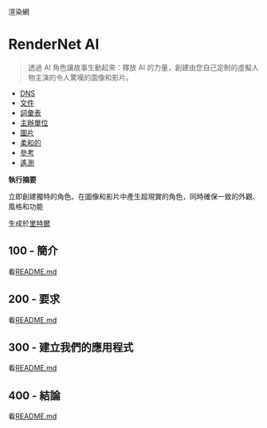 渲染網

# RenderNet AI

> 透過 AI 角色讓故事生動起來：釋放 AI 的力量，創建由您自己定制的虛擬人物主演的令人驚嘆的圖像和影片。

-   [DNS](./DNS.md)
-   [文件](./DOCUMENTATION.md)
-   [詞彙表](./GLOSSARY.md)
-   [主辦單位](./HOSTS.md)
-   [圖片](./IMAGES.md)
-   [柔和的](./PODMAN.md)
-   [參考](./REFERENCES.md)
-   [遙測](./TELEMETRY.md)

**執行摘要**

立即創建獨特的角色。在圖像和影片中產生超現實的角色，同時確保一致的外觀、風格和功能

生成於[里特爾](https://app.rytr.me)

## 100 - 簡介

看[README.md](./100/README.md)

## 200 - 要求

看[README.md](./200/README.md)

## 300 - 建立我們的應用程式

看[README.md](./300/README.md)

## 400 - 結論

看[README.md](./400/README.md)
